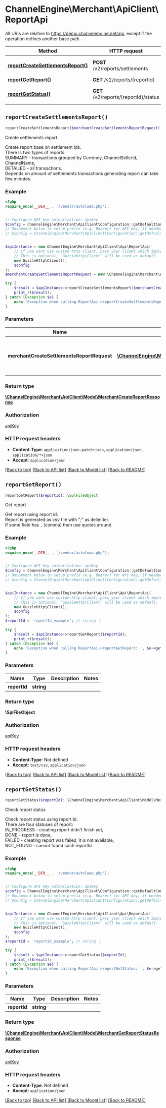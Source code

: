 # ChannelEngine\Merchant\ApiClient\ReportApi

All URIs are relative to https://demo.channelengine.net/api, except if the operation defines another base path.

| Method | HTTP request | Description |
| ------------- | ------------- | ------------- |
| [**reportCreateSettlementsReport()**](ReportApi.md#reportCreateSettlementsReport) | **POST** /v2/reports/settlements | Create settlements report |
| [**reportGetReport()**](ReportApi.md#reportGetReport) | **GET** /v2/reports/{reportId} | Get report |
| [**reportGetStatus()**](ReportApi.md#reportGetStatus) | **GET** /v2/reports/{reportId}/status | Check report status |


## `reportCreateSettlementsReport()`

```php
reportCreateSettlementsReport($merchantCreateSettlementsReportRequest): \ChannelEngine\Merchant\ApiClient\Model\MerchantCreateReportResponse
```

Create settlements report

Create report base on settlement ids.<br />There is two types of reports:<br />SUMMARY - transactions grouped by Currency, ChannelSellerId, ChannelName,<br />DETAILED - all transactions.<br />Depends on amount of settlements transactions generating report can take few minutes.

### Example

```php
<?php
require_once(__DIR__ . '/vendor/autoload.php');


// Configure API key authorization: apiKey
$config = ChannelEngine\Merchant\ApiClient\Configuration::getDefaultConfiguration()->setApiKey('apikey', 'YOUR_API_KEY');
// Uncomment below to setup prefix (e.g. Bearer) for API key, if needed
// $config = ChannelEngine\Merchant\ApiClient\Configuration::getDefaultConfiguration()->setApiKeyPrefix('apikey', 'Bearer');


$apiInstance = new ChannelEngine\Merchant\ApiClient\Api\ReportApi(
    // If you want use custom http client, pass your client which implements `GuzzleHttp\ClientInterface`.
    // This is optional, `GuzzleHttp\Client` will be used as default.
    new GuzzleHttp\Client(),
    $config
);
$merchantCreateSettlementsReportRequest = new \ChannelEngine\Merchant\ApiClient\Model\MerchantCreateSettlementsReportRequest(); // \ChannelEngine\Merchant\ApiClient\Model\MerchantCreateSettlementsReportRequest | To provide settlementIds and type of report SUMMARY or DETAILED.

try {
    $result = $apiInstance->reportCreateSettlementsReport($merchantCreateSettlementsReportRequest);
    print_r($result);
} catch (Exception $e) {
    echo 'Exception when calling ReportApi->reportCreateSettlementsReport: ', $e->getMessage(), PHP_EOL;
}
```

### Parameters

| Name | Type | Description  | Notes |
| ------------- | ------------- | ------------- | ------------- |
| **merchantCreateSettlementsReportRequest** | [**\ChannelEngine\Merchant\ApiClient\Model\MerchantCreateSettlementsReportRequest**](../Model/MerchantCreateSettlementsReportRequest.md)| To provide settlementIds and type of report SUMMARY or DETAILED. | |

### Return type

[**\ChannelEngine\Merchant\ApiClient\Model\MerchantCreateReportResponse**](../Model/MerchantCreateReportResponse.md)

### Authorization

[apiKey](../../README.md#apiKey)

### HTTP request headers

- **Content-Type**: `application/json-patch+json`, `application/json`, `application/*+json`
- **Accept**: `application/json`

[[Back to top]](#) [[Back to API list]](../../README.md#endpoints)
[[Back to Model list]](../../README.md#models)
[[Back to README]](../../README.md)

## `reportGetReport()`

```php
reportGetReport($reportId): \SplFileObject
```

Get report

Get report using report id.<br />Report is generated as csv file with \";\" as delimiter.<br />If some field has `,` (comma) then use quotes around.

### Example

```php
<?php
require_once(__DIR__ . '/vendor/autoload.php');


// Configure API key authorization: apiKey
$config = ChannelEngine\Merchant\ApiClient\Configuration::getDefaultConfiguration()->setApiKey('apikey', 'YOUR_API_KEY');
// Uncomment below to setup prefix (e.g. Bearer) for API key, if needed
// $config = ChannelEngine\Merchant\ApiClient\Configuration::getDefaultConfiguration()->setApiKeyPrefix('apikey', 'Bearer');


$apiInstance = new ChannelEngine\Merchant\ApiClient\Api\ReportApi(
    // If you want use custom http client, pass your client which implements `GuzzleHttp\ClientInterface`.
    // This is optional, `GuzzleHttp\Client` will be used as default.
    new GuzzleHttp\Client(),
    $config
);
$reportId = 'reportId_example'; // string | 

try {
    $result = $apiInstance->reportGetReport($reportId);
    print_r($result);
} catch (Exception $e) {
    echo 'Exception when calling ReportApi->reportGetReport: ', $e->getMessage(), PHP_EOL;
}
```

### Parameters

| Name | Type | Description  | Notes |
| ------------- | ------------- | ------------- | ------------- |
| **reportId** | **string**|  | |

### Return type

**\SplFileObject**

### Authorization

[apiKey](../../README.md#apiKey)

### HTTP request headers

- **Content-Type**: Not defined
- **Accept**: `text/csv`, `application/json`

[[Back to top]](#) [[Back to API list]](../../README.md#endpoints)
[[Back to Model list]](../../README.md#models)
[[Back to README]](../../README.md)

## `reportGetStatus()`

```php
reportGetStatus($reportId): \ChannelEngine\Merchant\ApiClient\Model\MerchantGetReportStatusResponse
```

Check report status

Check report status using report Id.<br />There are four statuses of report:<br />IN_PROGRESS - creating report didn't finish yet,<br />DONE - report is done,<br />FAILED - creating report was failed, it is not available,<br />NOT_FOUND - cannot found such reportId.

### Example

```php
<?php
require_once(__DIR__ . '/vendor/autoload.php');


// Configure API key authorization: apiKey
$config = ChannelEngine\Merchant\ApiClient\Configuration::getDefaultConfiguration()->setApiKey('apikey', 'YOUR_API_KEY');
// Uncomment below to setup prefix (e.g. Bearer) for API key, if needed
// $config = ChannelEngine\Merchant\ApiClient\Configuration::getDefaultConfiguration()->setApiKeyPrefix('apikey', 'Bearer');


$apiInstance = new ChannelEngine\Merchant\ApiClient\Api\ReportApi(
    // If you want use custom http client, pass your client which implements `GuzzleHttp\ClientInterface`.
    // This is optional, `GuzzleHttp\Client` will be used as default.
    new GuzzleHttp\Client(),
    $config
);
$reportId = 'reportId_example'; // string | 

try {
    $result = $apiInstance->reportGetStatus($reportId);
    print_r($result);
} catch (Exception $e) {
    echo 'Exception when calling ReportApi->reportGetStatus: ', $e->getMessage(), PHP_EOL;
}
```

### Parameters

| Name | Type | Description  | Notes |
| ------------- | ------------- | ------------- | ------------- |
| **reportId** | **string**|  | |

### Return type

[**\ChannelEngine\Merchant\ApiClient\Model\MerchantGetReportStatusResponse**](../Model/MerchantGetReportStatusResponse.md)

### Authorization

[apiKey](../../README.md#apiKey)

### HTTP request headers

- **Content-Type**: Not defined
- **Accept**: `application/json`

[[Back to top]](#) [[Back to API list]](../../README.md#endpoints)
[[Back to Model list]](../../README.md#models)
[[Back to README]](../../README.md)
